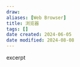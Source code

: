 ```yaml
---
draw:
aliases: [Web Browser]
title: 浏览器
tags: []
date created: 2024-06-05
date modified: 2024-08-08
---
```


excerpt

<!-- more -->
